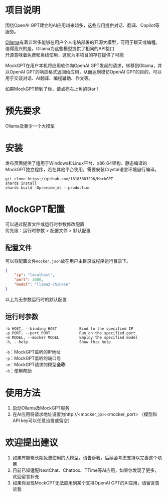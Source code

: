 # 项目说明

围绕OpenAI GPT建立的AI应用越来越多，这些应用提供对话、翻译、Copilot等服务。

[Ollama](https://github.com/ollama/ollama)有着非常多能够在用户个人电脑部署的开源大模型，可用于聊天或编程。<br>
值得高兴的是，Ollama为这些模型提供了相同的API接口<br>
开源意味着免费和离线使用，这就为本项目的存在提供了可能

MockGPT在用户本机将应用软件向OpenAI GPT发起的请求，转移到Ollama，并以OpenAI GPT的响应格式返回给应用，从而达到模仿OpenAI GPT的目的，可以用于交谈对话、AI翻译、编程辅助、作文等。

如果MockGPT帮到了你，请点亮右上角的Star！

# 预先要求

Ollama及至少一个大模型

# 安装

发布页面提供了适用于Windows和Linux平台、x86_64架构、静态编译的MockGPT独立程序，若在其他平台使用，需要安装Crystal语言环境自行编译。

``` shell
git clone https://github.com/18183883296/MockGPT
shards install
shards build -Dpreview_mt --production
```

# MockGPT配置

可以通过配置文件或运行时参数修改配置<br>
优先级：运行时参数 > 配置文件 > 默认配置

## 配置文件

可以将配置文件`mocker.json`放在用户主目录或程序运行目录下。

``` json
{
	"ip": "localhost",
	"port": 3000,
	"model": "llama2-chinese"
}
```

以上为无参数运行时的默认配置

## 运行时参数

```
-b HOST, --binding HOST          Bind to the specified IP
-p PORT, --port PORT             Run on the specified port
-m MODEL, --mocker MODEL         Employ the specified model
-h, --help                       Show this help
```

`-b`：MockGPT监听的IP地址<br>
`-p`：MockGPT监听的端口号<br>
`-m`：MockGPT请求的模型**全称**<br>
`-h`：使用帮助

# 使用方法

1. 启动Ollama及MockGPT服务
2. 在AI应用将请求地址设置为http://<mocker_ip>:<mocker_port>
（模型和API key可以任意设置或留空）

# 欢迎提出建议

1. 如果有能够长期免费使用的大模型，请告诉我，后续会考虑支持以完善这个项目
2. 目前已知适配NextChat、Chatbox、TTime等AI应用，如果你发现了更多，欢迎留言补充
3. 如果你发现MockGPT无法应用到某个支持OpenAI GPT的AI应用，请留言告诉我

